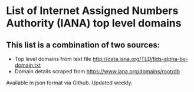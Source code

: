# List of Internet Assigned Numbers Authority (IANA) top level domains

## This list is a combination of two sources:
* Top level domains from text file http://data.iana.org/TLD/tlds-alpha-by-domain.txt
* Domain details scraped from https://www.iana.org/domains/root/db

Available in json format via Github.
Updated weekly.


